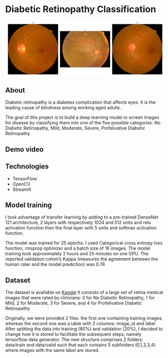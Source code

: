 # Diabetic Retinopathy Classification
![alt text](https://github.com/bjosep/Diabetic_Retinopathy_Classification/blob/main/assets/retina_imgs_.PNG?raw=true)
## About
Diabetic retinopathy is a diabetes complication that affects eyes. It is the leading cause of blindness among working aged adults.

The goal of this project is to build a deep learning model to screen images for disease by classifying them into one of the five possible categories: No Diabetic Retinopathy,  Mild, Moderate, Severe, Profelivative Diabetic Retinopathy


## Demo video


## Technologies
* TensorFlow
* OpenCV
* Streamlit

## Model training

I took advantage of transfer learning by adding to a pre-trained DenseNet 121 architecture, 2 layers with respectively 1024 and 512 units and relu activation function then the final layer with 5 units and softmax activation function.

The model was trained for 25 epochs. I used Categorical cross entropy loss function, rmsprop optimizer and a batch size of 16 images. The model training took approximately 2 hours and 25 minutes on one GPU. The reported validation cohen’s Kappa (measures the agreement between the human rater and the model prediction) was 0.78

## Dataset

The dataset is available on [Kaggle](https://www.kaggle.com/c/aptos2019-blindness-detection/data)
It consists of a large set of retina medical images that were rated by clinicians:
0 for No Diabetic Retinopathy,  1 for Mild, 2 for Moderate, 3 for Severe, and 4 for Profelivative Diabetic Retinopathy

Originally, we were provided 2 files: the first one containing training images, whereas the second one was a table with 2 columns: image_id and label. After splitting the data into training (80%) and validation (20%), I decided to change how it is stored to facilitate the subsequent steps, namely tensorflow data generator. The new structure comprises 2 folders: data/train and data/valid such that each contains 5 subfolders (0,1,2,3,4) where images with the same label are stored.


